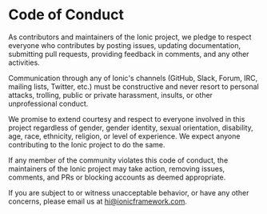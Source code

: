 # Code of Conduct

As contributors and maintainers of the Ionic project, we pledge to respect everyone who contributes by posting issues, updating documentation, submitting pull requests, providing feedback in comments, and any other activities.

Communication through any of Ionic's channels (GitHub, Slack, Forum, IRC, mailing lists, Twitter, etc.) must be constructive and never resort to personal attacks, trolling, public or private harassment, insults, or other unprofessional conduct.

We promise to extend courtesy and respect to everyone involved in this project regardless of gender, gender identity, sexual orientation, disability, age, race, ethnicity, religion, or level of experience. We expect anyone contributing to the Ionic project to do the same.

If any member of the community violates this code of conduct, the maintainers of the Ionic project may take action, removing issues, comments, and PRs or blocking accounts as deemed appropriate.

If you are subject to or witness unacceptable behavior, or have any other concerns, please email us at <a href="mailto:hi@ionicframework.com">hi@ionicframework.com</a>.
